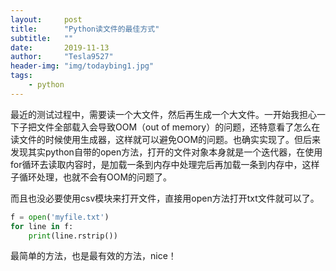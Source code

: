```yaml
---
layout:     post
title:      "Python读文件的最佳方式"
subtitle:   ""
date:       2019-11-13
author:     "Tesla9527"
header-img: "img/todaybing1.jpg"
tags:
    - python
---
```


最近的测试过程中，需要读一个大文件，然后再生成一个大文件。一开始我担心一下子把文件全部载入会导致OOM（out of memory）的问题，还特意看了怎么在读文件的时候使用生成器，这样就可以避免OOM的问题。也确实实现了。但后来发现其实python自带的open方法，打开的文件对象本身就是一个迭代器，在使用for循环去读取内容时，是加载一条到内存中处理完后再加载一条到内存中，这样子循环处理，也就不会有OOM的问题了。

而且也没必要使用csv模块来打开文件，直接用open方法打开txt文件就可以了。
```python
f = open('myfile.txt')
for line in f:
    print(line.rstrip())
```

最简单的方法，也是最有效的方法，nice！